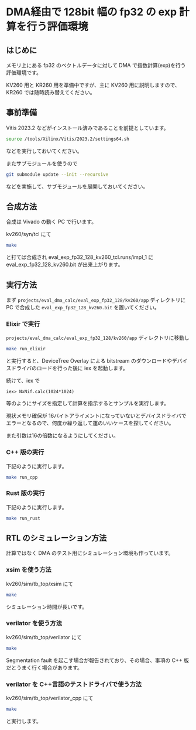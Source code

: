 # DMA経由で 128bit 幅の fp32 の exp 計算を行う評価環境

## はじめに

メモリ上にある fp32 のベクトルデータに対して DMA で指数計算(exp)を行う評価環境です。

KV260 用と KR260 用を準備中ですが、主に KV260 用に説明しますので、KR260 では随時読み替えてください。


## 事前準備

Vitis 2023.2 などがインストール済みであることを前提としています。

```bash
source /tools/Xilinx/Vitis/2023.2/settings64.sh 
```

などを実行しておいてください。

またサブモジュールを使うので

```bash
git submodule update --init --recursive
```

などを実施して、サブモジュールを展開しておいてください。



## 合成方法

合成は Vivado の動く PC で行います。

kv260/syn/tcl にて

```bash
make
```

と打てば合成され  eval_exp_fp32_128_kv260_tcl.runs/impl_1 に eval_exp_fp32_128_kv260.bit が出来上がります。



## 実行方法

まず `projects/eval_dma_calc/eval_exp_fp32_128/kv260/app` ディレクトリに PC で合成した `eval_exp_fp32_128_kv260.bit` を置いてください。

### Elixir で実行

`projects/eval_dma_calc/eval_exp_fp32_128/kv260/app` ディレクトリに移動し

```bash
make run_elixir
```

と実行すると、DeviceTree Overlay による bitstream のダウンロードやデバイスドライバのロードを行った後に iex を起動します。

続けて、iex で

```
iex> NxNif.calc(1024*1024)
```

等のようにサイズを指定して計算を指示するとサンプルを実行します。

現状メモリ確保が 16バイトアライメントになっていないとデバイスドライバでエラーとなるので、何度か繰り返して運のいいケースを探してください。

また引数は16の倍数になるようにしてください。


### C++ 版の実行

下記のように実行します。

```bash
make run_cpp
```

### Rust 版の実行

下記のように実行します。

```bash
make run_rust
```



## RTL のシミュレーション方法

計算ではなく DMA のテスト用にシミュレーション環境も作っています。

### xsim を使う方法

kv260/sim/tb_top/xsim にて

```bash
make
```

シミュレーション時間が長いです。

### verilator を使う方法

kv260/sim/tb_top/verilator にて

```bash
make
```

Segmentation fault を起こす場合が報告されており、その場合、事項の C++ 版だとうまく行く場合があります。


### verilator を C++言語のテストドライバで使う方法

kv260/sim/tb_top/verilator_cpp にて

```bash
make
```

と実行します。


